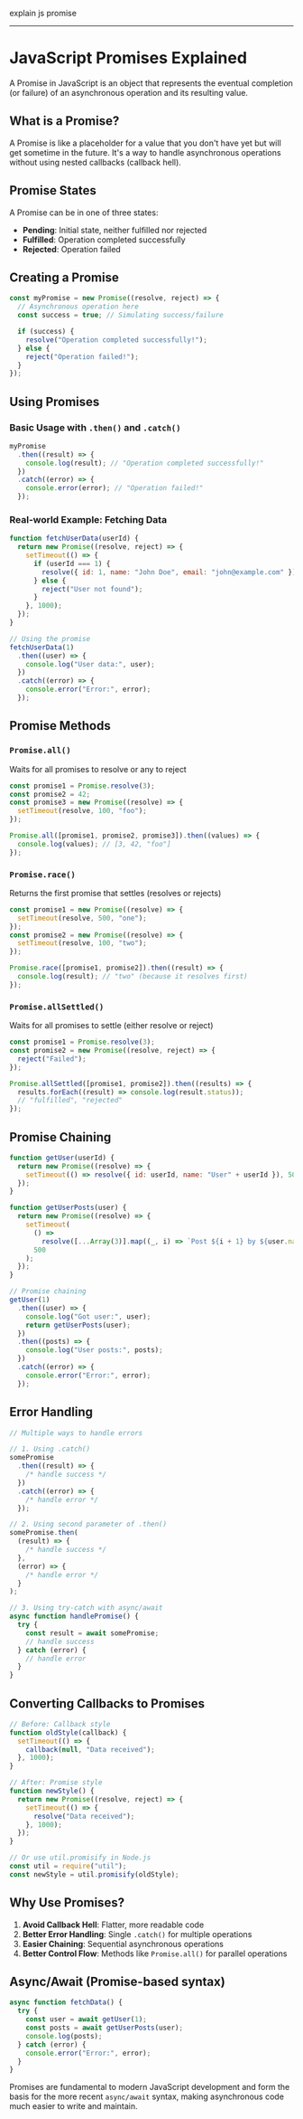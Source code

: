 explain js promise

---

# JavaScript Promises Explained

A Promise in JavaScript is an object that represents the eventual completion (or failure) of an asynchronous operation and its resulting value.

## What is a Promise?

A Promise is like a placeholder for a value that you don't have yet but will get sometime in the future. It's a way to handle asynchronous operations without using nested callbacks (callback hell).

## Promise States

A Promise can be in one of three states:

- **Pending**: Initial state, neither fulfilled nor rejected
- **Fulfilled**: Operation completed successfully
- **Rejected**: Operation failed

## Creating a Promise

```javascript
const myPromise = new Promise((resolve, reject) => {
  // Asynchronous operation here
  const success = true; // Simulating success/failure

  if (success) {
    resolve("Operation completed successfully!");
  } else {
    reject("Operation failed!");
  }
});
```

## Using Promises

### Basic Usage with `.then()` and `.catch()`

```javascript
myPromise
  .then((result) => {
    console.log(result); // "Operation completed successfully!"
  })
  .catch((error) => {
    console.error(error); // "Operation failed!"
  });
```

### Real-world Example: Fetching Data

```javascript
function fetchUserData(userId) {
  return new Promise((resolve, reject) => {
    setTimeout(() => {
      if (userId === 1) {
        resolve({ id: 1, name: "John Doe", email: "john@example.com" });
      } else {
        reject("User not found");
      }
    }, 1000);
  });
}

// Using the promise
fetchUserData(1)
  .then((user) => {
    console.log("User data:", user);
  })
  .catch((error) => {
    console.error("Error:", error);
  });
```

## Promise Methods

### `Promise.all()`

Waits for all promises to resolve or any to reject

```javascript
const promise1 = Promise.resolve(3);
const promise2 = 42;
const promise3 = new Promise((resolve) => {
  setTimeout(resolve, 100, "foo");
});

Promise.all([promise1, promise2, promise3]).then((values) => {
  console.log(values); // [3, 42, "foo"]
});
```

### `Promise.race()`

Returns the first promise that settles (resolves or rejects)

```javascript
const promise1 = new Promise((resolve) => {
  setTimeout(resolve, 500, "one");
});
const promise2 = new Promise((resolve) => {
  setTimeout(resolve, 100, "two");
});

Promise.race([promise1, promise2]).then((result) => {
  console.log(result); // "two" (because it resolves first)
});
```

### `Promise.allSettled()`

Waits for all promises to settle (either resolve or reject)

```javascript
const promise1 = Promise.resolve(3);
const promise2 = new Promise((resolve, reject) => {
  reject("Failed");
});

Promise.allSettled([promise1, promise2]).then((results) => {
  results.forEach((result) => console.log(result.status));
  // "fulfilled", "rejected"
});
```

## Promise Chaining

```javascript
function getUser(userId) {
  return new Promise((resolve) => {
    setTimeout(() => resolve({ id: userId, name: "User" + userId }), 500);
  });
}

function getUserPosts(user) {
  return new Promise((resolve) => {
    setTimeout(
      () =>
        resolve([...Array(3)].map((_, i) => `Post ${i + 1} by ${user.name}`)),
      500
    );
  });
}

// Promise chaining
getUser(1)
  .then((user) => {
    console.log("Got user:", user);
    return getUserPosts(user);
  })
  .then((posts) => {
    console.log("User posts:", posts);
  })
  .catch((error) => {
    console.error("Error:", error);
  });
```

## Error Handling

```javascript
// Multiple ways to handle errors

// 1. Using .catch()
somePromise
  .then((result) => {
    /* handle success */
  })
  .catch((error) => {
    /* handle error */
  });

// 2. Using second parameter of .then()
somePromise.then(
  (result) => {
    /* handle success */
  },
  (error) => {
    /* handle error */
  }
);

// 3. Using try-catch with async/await
async function handlePromise() {
  try {
    const result = await somePromise;
    // handle success
  } catch (error) {
    // handle error
  }
}
```

## Converting Callbacks to Promises

```javascript
// Before: Callback style
function oldStyle(callback) {
  setTimeout(() => {
    callback(null, "Data received");
  }, 1000);
}

// After: Promise style
function newStyle() {
  return new Promise((resolve, reject) => {
    setTimeout(() => {
      resolve("Data received");
    }, 1000);
  });
}

// Or use util.promisify in Node.js
const util = require("util");
const newStyle = util.promisify(oldStyle);
```

## Why Use Promises?

1. **Avoid Callback Hell**: Flatter, more readable code
2. **Better Error Handling**: Single `.catch()` for multiple operations
3. **Easier Chaining**: Sequential asynchronous operations
4. **Better Control Flow**: Methods like `Promise.all()` for parallel operations

## Async/Await (Promise-based syntax)

```javascript
async function fetchData() {
  try {
    const user = await getUser(1);
    const posts = await getUserPosts(user);
    console.log(posts);
  } catch (error) {
    console.error("Error:", error);
  }
}
```

Promises are fundamental to modern JavaScript development and form the basis for the more recent `async/await` syntax, making asynchronous code much easier to write and maintain.
